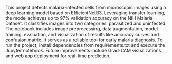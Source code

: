 This project detects malaria-infected cells from microscopic images using a deep learning model based on EfficientNetB3. Leveraging transfer learning, the model achieves up to 97% validation accuracy on the NIH Malaria Dataset. It classifies images into two categories: parasitized and uninfected. The notebook includes image preprocessing, data augmentation, model training, evaluation, and visualization of results like accuracy curves and confusion matrix. It serves as a reliable tool for early malaria diagnosis. To run the project, install dependencies from requirements.txt and execute the Jupyter notebook. Future improvements include Grad-CAM visualizations and web app deployment for real-time prediction.
